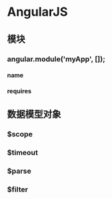 # AngularJS

## 模块

### angular.module('myApp', []);

#### name

#### requires

## 数据模型对象

### $scope

### $timeout

### $parse

### $filter
